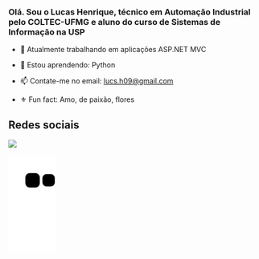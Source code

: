 ### Olá. Sou o Lucas Henrique, técnico em Automação Industrial pelo COLTEC-UFMG e aluno do curso de Sistemas de Informação na USP

- 🔭 Atualmente trabalhando em aplicações ASP.NET MVC
- 🌱 Estou aprendendo: Python
- 📫 Contate-me no email: lucs.h09@gmail.com
- ⚜️ Fun fact: Amo, de paixão, flores 
  
  ###
 ## Redes sociais
<div>
 <a href = "mailto:lucs.h09@gmail.com"><img src="https://img.shields.io/badge/-Gmail-%23333?style=for-the-badge&logo=gmail&logoColor=white" target="_blank"></a>
  </div>
  
   ![Snake animation](https://github.com/Lucassius/Lucassius/blob/output/github-contribution-grid-snake.svg)
  

